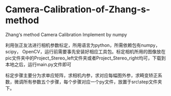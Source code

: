 # Camera-Calibration-of-Zhang-s-method
Zhang‘s method Camera Calibration Implement by numpy


   利用张正友法进行相机参数标定，所用语言为python，所需依赖包有numpy，scipy， OpenCV，运行前需要事先安装好相应工具包。标定相机所用的图像放在pic文件夹中的Project_Stereo_left文件夹或者Project_Stereo_right均可，下载到本地之后，运行main.py文件即可
   
   标定步骤主要分为求单应矩阵，求相机内参，求对应每幅图外参，求畸变矫正系数，微调所有参数五个步骤，每个步骤对应一个py文件，放置于src\step文件夹下。
